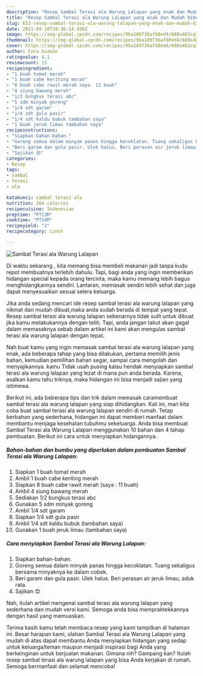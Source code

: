 ```yaml
---
description: "Resep Sambal Terasi ala Warung Lalapan yang enak dan Mudah Dibuat"
title: "Resep Sambal Terasi ala Warung Lalapan yang enak dan Mudah Dibuat"
slug: 653-resep-sambal-terasi-ala-warung-lalapan-yang-enak-dan-mudah-dibuat
date: 2021-04-10T20:36:14.936Z
image: https://img-global.cpcdn.com/recipes/9ba109736af88ed4/680x482cq70/sambal-terasi-ala-warung-lalapan-foto-resep-utama.jpg
thumbnail: https://img-global.cpcdn.com/recipes/9ba109736af88ed4/680x482cq70/sambal-terasi-ala-warung-lalapan-foto-resep-utama.jpg
cover: https://img-global.cpcdn.com/recipes/9ba109736af88ed4/680x482cq70/sambal-terasi-ala-warung-lalapan-foto-resep-utama.jpg
author: Cora Guzman
ratingvalue: 4.1
reviewcount: 15
recipeingredient:
- "1 buah tomat merah"
- "1 buah cabe keriting merah"
- "8 buah cabe rawit merah saya  11 buah"
- "4 siung bawang merah"
- "1/2 bungkus terasi abc"
- "5 sdm minyak goreng"
- "1/4 sdt garam"
- "1/4 sdt gula pasir"
- "1/4 sdt kaldu bubuk tambahan saya"
- "1 buah jeruk limau tambahan saya"
recipeinstructions:
- "Siapkan bahan-bahan."
- "Goreng semua dalam minyak panas hingga kecoklatan. Tuang sekaligus bersama minyaknya ke dalam cobek."
- "Beri garam dan gula pasir. Ulek halus. Beri perasan air jeruk limau, aduk rata."
- "Sajikan 😍"
categories:
- Resep
tags:
- sambal
- terasi
- ala

katakunci: sambal terasi ala 
nutrition: 264 calories
recipecuisine: Indonesian
preptime: "PT13M"
cooktime: "PT34M"
recipeyield: "2"
recipecategory: Lunch

---
```



![Sambal Terasi ala Warung Lalapan](https://img-global.cpcdn.com/recipes/9ba109736af88ed4/680x482cq70/sambal-terasi-ala-warung-lalapan-foto-resep-utama.jpg)

Di waktu  sekarang , kita memang bisa membeli makanan jadi tanpa kudu repot membuatnya terlebih dahulu. Tapi, bagi anda yang ingin memberikan hidangan special kepada orang tercinta, maka kamu memang lebih bagus menghidangkannya sendiri. Lantaran, memasak sendiri lebih sehat dan juga dapat menyesuaikan sesuai selera keluarga.

Jika anda sedang mencari ide resep sambal terasi ala warung lalapan yang nikmat dan mudah dibuat,maka anda sudah berada di tempat yang tepat. Resep sambal terasi ala warung lalapan  sebenarnya tidak sulit untuk dibuat jika kamu melakukannya dengan teliti. Tapi, anda jangan takut akan gagal dalam memasaknya 
sebab dalam artikel ini kami akan mengulas sambal terasi ala warung lalapan dengan tepat.  



Nah buat kamu yang ingin memasak sambal terasi ala warung lalapan yang enak, ada beberapa tahap yang bisa dilakukan, pertama memilih jenis bahan, kemudian pemilihan bahan segar, sampai cara mengolah dan menyajikannya. kamu Tidak usah pusing kalau hendak menyiapkan sambal terasi ala warung lalapan yang lezat di mana pun anda berada. Karena, asalkan kamu  tahu triknya, maka hidangan ini bisa menjadi sajian yang istimewa.

Berikut ini, ada beberapa tips dan trik dalam memasak caramembuat sambal terasi ala warung lalapan yang siap dihidangkan. Kali ini, mari kita coba buat sambal terasi ala warung lalapan sendiri di rumah. Tetap berbahan yang sederhana, hidangan ini dapat memberi manfaat dalam membantu menjaga kesehatan tubuhmu sekeluarga. Anda bisa membuat Sambal Terasi ala Warung Lalapan menggunakan 10 bahan dan 4 tahap pembuatan. Berikut ini cara untuk menyiapkan hidangannya.

<!--inarticleads1-->

##### Bahan-bahan dan bumbu yang diperlukan dalam pembuatan Sambal Terasi ala Warung Lalapan:

1. Siapkan 1 buah tomat merah
1. Ambil 1 buah cabe keriting merah
1. Siapkan 8 buah cabe rawit merah (saya : 11 buah)
1. Ambil 4 siung bawang merah
1. Sediakan 1/2 bungkus terasi abc
1. Gunakan 5 sdm minyak goreng
1. Ambil 1/4 sdt garam
1. Siapkan 1/4 sdt gula pasir
1. Ambil 1/4 sdt kaldu bubuk (tambahan saya)
1. Gunakan 1 buah jeruk limau (tambahan saya)




<!--inarticleads2-->

##### Cara menyiapkan Sambal Terasi ala Warung Lalapan:

1. Siapkan bahan-bahan.
1. Goreng semua dalam minyak panas hingga kecoklatan. Tuang sekaligus bersama minyaknya ke dalam cobek.
1. Beri garam dan gula pasir. Ulek halus. Beri perasan air jeruk limau, aduk rata.
1. Sajikan 😍




Nah, itulah artikel mengenai  sambal terasi ala warung lalapan  yang sederhana dan mudah versi kami. Semoga anda bisa mempraktekkannya dengan hasil yang memuaskan. 

Terima kasih kamu telah membaca resep yang kami tampilkan di halaman ini. Besar harapan kami, olahan  Sambal Terasi ala Warung Lalapan yang mudah di atas dapat membantu Anda menyiapkan hidangan yang sedap untuk keluarga/teman maupun menjadi inspirasi bagi Anda yang berkeinginan untuk berjualan makanan. Gimana nih? Gampang kan? Itulah resep sambal terasi ala warung lalapan yang bisa Anda kerjakan di rumah. Semoga bermanfaat dan selamat mencoba!

